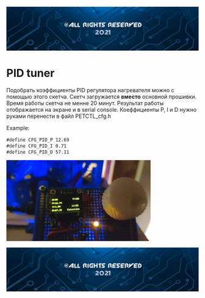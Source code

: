 ![top banner](../IMG/%40arr.png?raw=true)

# PID tuner

Подобрать коэффициенты PID регулятора нагревателя можно с помощью этого скетча.
Скетч загружается **вместо** основной прошивки. Время работы скетча не менне 20 минут. Результат работы отображается на экране и в serial console. Коеффициенты P, I и D нужно руками перенести в файл PETCTL_cfg.h

Example:
```
#define CFG_PID_P 12.69
#define CFG_PID_I 0.71
#define CFG_PID_D 57.11
```

<img style="max-width:75%;height:auto" src="PID_screen.jpg" alt="Screen photo" />

![bottom banner](../IMG/%40arr.png?raw=true)
